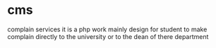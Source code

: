# cms
complain services
it is a php work mainly design for student to make complain directly to the university or to the dean of there department
